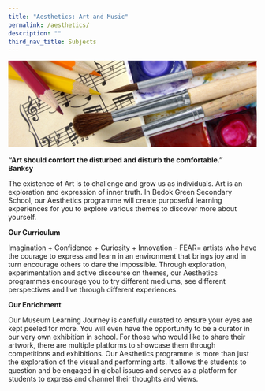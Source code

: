 ```yaml
---
title: "Aesthetics: Art and Music"
permalink: /aesthetics/
description: ""
third_nav_title: Subjects
---
```


![](/images/Art-Music-1-e1573530834765.jpg)

**“Art should comfort the disturbed and disturb the comfortable.”<br>
Banksy**

The existence of Art is to challenge and grow us as individuals. Art is an exploration and expression of inner truth. In Bedok Green Secondary School, our Aesthetics programme will create purposeful learning experiences for you to explore various themes to discover more about yourself.

**Our Curriculum**

Imagination + Confidence + Curiosity + Innovation - FEAR= artists who have the courage to express and learn in an environment that brings joy and in turn encourage others to dare the impossible.  Through exploration, experimentation and active discourse on themes, our Aesthetics programmes encourage you to try different mediums, see different perspectives and live through different experiences.

**Our Enrichment**

Our Museum Learning Journey is carefully curated to ensure your eyes are kept peeled for more. You will even have the opportunity to be a curator in our very own exhibition in school. For those who would like to share their artwork, there are multiple platforms to showcase them through competitions and exhibitions. Our Aesthetics programme is more than just the exploration of the visual and performing arts. It allows the students to question and be engaged in global issues and serves as a platform for students to express and channel their thoughts and views.